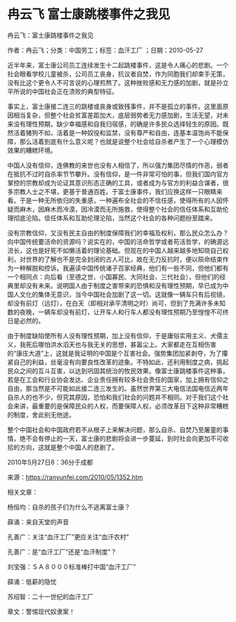 # 冉云飞  富士康跳楼事件之我见    
    
冉云飞：富士康跳楼事件之我见    
作者：冉云飞；分类：中国劳工；标签：血汗工厂 ；日期：2010-05-27    
近半年来，富士康公司员工连续发生十二起跳楼事件，这是令人痛心的悲剧。一个社会眼看学校儿童被杀，公司员工丧身，抗议者自焚，作为同胞我们却束手无策，没有比这个更令人不可言说的心理煎熬了。这种挫败感和无力感的加剧，就是孙立平所说的中国社会正在溃败的典型特征。    
事实上，富士康接二连三的跳楼或丧身或致残事件，并不是孤立的事件。这里面原因相当复杂，但整个社会贫富差距加大，底层弱势者无力感加剧，生活无望，对未来没有理性预期，缺少幸福感和自我归宿感，的确是许多民众选择轻生的原因。既然活着猪狗不如，活着是一种奴役和监禁，没有尊严和自由，连基本温饱尚不能保障，那么活着到底有什么意义呢？也就是说整个社会给自杀者产生了一个心理模仿效果的糟糕环境。    
中国人没有信仰，连佛教的来世也没有人相信了，所以强力集团尽情的作恶，弱者在抵抗不过时自杀率节节攀升。没有信仰，是一件非常可怕的事，但我们国内官方掌控的宗教却成为论证其意识形态正确的工具，或者成为与官方的利益合谋者，很多宗教人士之不堪，更基于普通百姓。于富士康事件，我们应换这样一只眼睛来看。于是一种无所依归的失重感，一种遍布全社会的不信任感，使得所有的人因怀疑而麻木，因麻木而冷漠，因冷漠而无所施救，使得整个社会的信任体系和互助伦理彻底沦陷。信任体系和互助伦理沦陷，当然这个社会的各种问题纷至踏来。    
没有宗教信仰，又没有民主自由的制度保障我们的幸福及权利，那么民众怎么办？向中国传统要活命的资源吗？说实在的，中国的活命哲学或者苟活哲学，的确源远流长，这也是好死不如懒活着的理论基础。但现在的中国人越来越多地知晓自己权利，对世界的了解也不是完全封闭的古人可比，故在无力反抗时，便以殒命结束作为一种解脱和控诉。我遍读中国传统诸子百家经典，他们有一些不同，但他们都有一个相同点：向后看（至德之世、小国寡民、大同社会、三代社会），但他们的经典里却没有未来。说明国人由于制度之害带来的恐惧和没有理性预期，早已成为中国人文化的集体无意识，当今中国社会加剧了这一切。这就像一辆车只有后视镜，却没有前灯（远灯），在白天（即相对承平清明之时）尚可，但到了充满许多未知数的夜晚，一辆车却没有前灯，让开车人和行车人都没有理性预期乃至惶惶不可终日是必然的。    
由于制度缺陷使所有人没有理性预期，加上没有信仰，于是庸俗实用主义、犬儒主义，我死后哪怕洪水滔天也与我无关的思想，甚嚣尘上。大家都走在互相伤害的“康庄大道”上，这就是我证明的中国是个互害社会。强势集团加紧剥夺，为了攥紧自己的利益，丝毫没有向要良性改革的迹象。不特如此，还利用制度之病，挑起民众之间的互斗互害，以达到巩固其统治的牧民效果。像富士康跳楼事件这种事，若是在工会和行业协会发达、企业责任拥有较多社会责任的国家，加上拥有信仰之自由，那当然是不可能如此接二连三发生的。虽然世界第三大电信法国电信近两年自杀人的也不少，但究其原因，恐怕和我们社会的问题并不相同。对于我们这个社会来讲，最重要的是保障民众的人权，而要保障人权，必须改革目下这种非常糟糕的制度，舍此别无他途。    
整个中国社会和中国政府若不从根子上来解决问题，那么自杀、自焚乃至屠童的事情，绝不会有停止的一天，富士康的悲剧将会进一步蔓延，到时社会向更加不可收拾的方向，这就是整个中国人的悲剧了。    
2010年5月27日8：36分于成都    
来源：https://ranyunfei.com/2010/05/1352.htm    
    
相关文章：    
杨恒均：自杀的孩子们为什么不逃离富士康？    
薛涌：来自天堂的声音    
孔善广：关注“血汗工厂”更应关注“血汗农村”    
孔善广：是“血汗工厂”还是“血汗制度”？    
刘宝强：ＳＡ８０００标准棒打中国“血汗工厂”    
薛涌：低薪的隐忧    
苏绍智：二十一世纪的血汗工厂    
章文：警惕现代奴隶案！